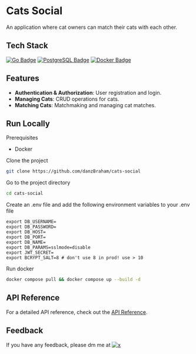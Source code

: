 # Cats Social

An application where cat owners can match their cats with each other.

## Tech Stack

[![Go Badge](https://img.shields.io/badge/golang-golang?style=for-the-badge&logo=go&logoColor=go&logoSize=auto&labelColor=auto&color=black)](https://go.dev/)
[![PostgreSQL Badge](https://img.shields.io/badge/postgresql-postgresql?style=for-the-badge&logo=postgresql&logoColor=postgresql&logoSize=auto&labelColor=auto&color=black)](https://www.postgresql.org/)
[![Docker Badge](https://img.shields.io/badge/docker-docker?style=for-the-badge&logo=docker&logoColor=docker&logoSize=auto&labelColor=auto&color=black)](https://www.docker.com/)

## Features

- **Authentication & Authorization**: User registration and login.
- **Managing Cats**: CRUD operations for cats.
- **Matching Cats**: Matchmaking and managing cat matches.

## Run Locally

Prerequisites

- Docker

Clone the project

```bash
git clone https://github.com/danzBraham/cats-social
```

Go to the project directory

```bash
cd cats-social
```

Create an .env file and add the following environment variables to your .env file

```env
export DB_USERNAME=
export DB_PASSWORD=
export DB_HOST=
export DB_PORT=
export DB_NAME=
export DB_PARAMS=sslmode=disable
export JWT_SECRET=
export BCRYPT_SALT=8 # don't use 8 in prod! use > 10
```

Run docker

```bash
docker compose pull && docker compose up --build -d
```

## API Reference

For a detailed API reference, check out the [API Reference](./api-reference.md).

## Feedback

If you have any feedback, please dm me at [![x](https://img.shields.io/badge/danzBraham-x?style=for-the-badge&logo=x&logoColor=x&logoSize=auto&labelColor=auto&color=black)](https://x.com/danzBraham)
